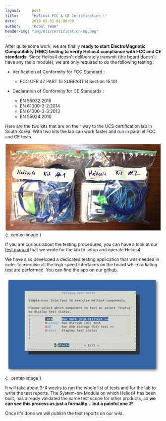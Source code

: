 ```yaml
---
layout:     post
title:      "Helios4 FCC & CE Certification !"
date:       2018-08-31 01:00:00
author:     "Kobol Team"
header-img: "img/031/certification-bg.png"
---
```


After quite some work, we are finally **ready to start ElectroMagnetic Compatibility (EMC) testing to verify Helios4 compliance with FCC and CE standards**. Since Helios4 doesn't deliberately transmit (the board doesn't have any radio module), we are only required to do the following testing :

- Verification of Conformity for FCC Standard :
    * FCC CFR 47 PART 15 SUBPART B Section 15.101

- Declaration of Conformity for CE Standards :
    * EN 55032:2015
    * EN 61000-3-2:2014
    * EN 61000-3-3:2013
    * EN 55024:2010

Here are the two kits that are on their way to the UCS certification lab in South Korea. With two kits the lab can work faster and run in parallel FCC and CE tests.

![Helios4 Manufacturing](/img/031/test-kit.jpg){: .center-image }

If you are curious about the testing procedures, you can have a look at our [test manual](https://wiki.kobol.io/files/carrier/Helios4_FCC_CE_Test_Manual-v0.1.pdf) that we wrote for the lab to setup and operate Helios4.

We have also developed a dedicated testing application that was needed in order to exercise all the high speed interfaces on the board while radiating test are performed.  You can find the app on our [github](https://github.com/helios-4/test-suite).

![Helios4 Manufacturing](/img/031/test-app.png){: .center-image }

It will take about 3-4 weeks to run the whole list of tests and for the lab to write the test reports. The System-on-Module on which Helios4 has been built, has already validated the same test scope for other products, so **we can see this process as just a formality... but a painful one :P**

Once it's done we will publish the test reports on our wiki.

